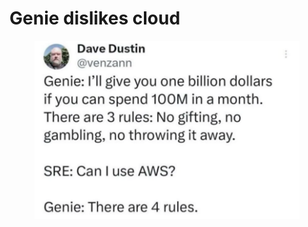 # Genie dislikes cloud

<figure><img src="../../.gitbook/assets/image (3) (1) (1) (1).png" alt=""><figcaption></figcaption></figure>
